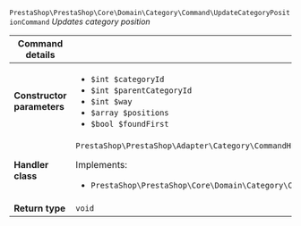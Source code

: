 `PrestaShop\PrestaShop\Core\Domain\Category\Command\UpdateCategoryPositionCommand`
_Updates category position_

| Command details            |    |
| -------------------------- | -- |
| **Constructor parameters** | <ul> <li>`$int $categoryId`</li>  <li>`$int $parentCategoryId`</li>  <li>`$int $way`</li>  <li>`$array $positions`</li>  <li>`$bool $foundFirst`</li> </ul> |
| **Handler class**          | `PrestaShop\PrestaShop\Adapter\Category\CommandHandler\UpdateCategoryPositionHandler`  <p> Implements: </p> <ul>  <li>`PrestaShop\PrestaShop\Core\Domain\Category\CommandHandler\UpdateCategoryPositionHandlerInterface`</li>  |
| **Return type** |  `void`  |

